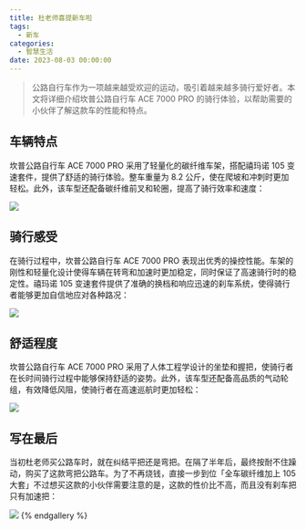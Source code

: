 ```yaml
---
title: 杜老师喜提新车啦
tags:
  - 新车
categories:
  - 智慧生活
date: 2023-08-03 00:00:00
---
```


> 公路自行车作为一项越来越受欢迎的运动，吸引着越来越多骑行爱好者。本文将详细介绍坎普公路自行车 ACE 7000 PRO 的骑行体验，以帮助需要的小伙伴了解这款车的性能和特点。

<!-- more -->

## 车辆特点

坎普公路自行车 ACE 7000 PRO 采用了轻量化的碳纤维车架，搭配禧玛诺 105 变速套件，提供了舒适的骑行体验。整车重量为 8.2 公斤，使在爬坡和冲刺时更加轻松。此外，该车型还配备碳纤维前叉和轮圈，提高了骑行效率和速度：

![](https://cdn.dusays.com/2023/08/612-1.jpg)

## 骑行感受

在骑行过程中，坎普公路自行车 ACE 7000 PRO 表现出优秀的操控性能。车架的刚性和轻量化设计使得车辆在转弯和加速时更加稳定，同时保证了高速骑行时的稳定性。禧玛诺 105 变速套件提供了准确的换档和响应迅速的刹车系统，使得骑行者能够更加自信地应对各种路况：

![](https://cdn.dusays.com/2023/08/612-2.jpg)

## 舒适程度

坎普公路自行车 ACE 7000 PRO 采用了人体工程学设计的坐垫和握把，使骑行者在长时间骑行过程中能够保持舒适的姿势。此外，该车型还配备高品质的气动轮组，有效降低风阻，使骑行者在高速巡航时更加轻松：

![](https://cdn.dusays.com/2023/08/612-3.jpg)

## 写在最后

当初杜老师买公路车时，就在纠结平把还是弯把。在隔了半年后，最终按耐不住躁动，购买了这款弯把公路车。为了不再烧钱，直接一步到位「全车碳纤维加上 105 大套」不过想买这款的小伙伴需要注意的是，这款的性价比不高，而且没有刹车把只有加速把：

![](https://cdn.dusays.com/2023/08/612-4.jpg)
{% endgallery %}